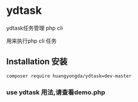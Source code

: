 # ydtask
ydtask任务管理 php cli

用来执行php cli 任务
## Installation 安装

```
composer require huangyongda/ydtask=dev-master
```


###  use ydtask  用法,请查看demo.php

